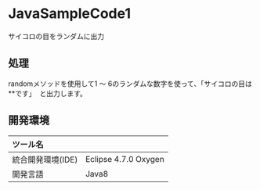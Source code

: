 # JavaSampleCode1
サイコロの目をランダムに出力

## 処理
randomメソッドを使用して1 ～ 6のランダムな数字を使って、「サイコロの目は**です」  と出力します。

## 開発環境
| ツール名 |  |
|:-|:-|
| 統合開発環境(IDE) | Eclipse 4.7.0 Oxygen |
| 開発言語 | Java8 |
